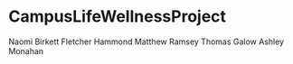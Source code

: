 # CampusLifeWellnessProject

Naomi Birkett
Fletcher Hammond
Matthew Ramsey
Thomas Galow
Ashley Monahan